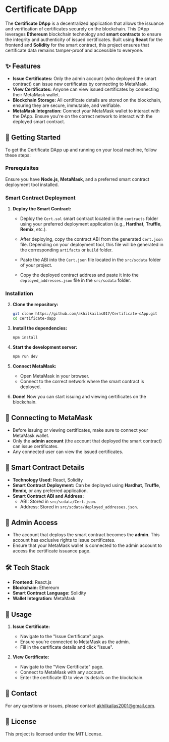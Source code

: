 # Certificate DApp

The **Certificate DApp** is a decentralized application that allows the issuance and verification of certificates securely on the blockchain. This DApp leverages **Ethereum** blockchain technology and **smart contracts** to ensure the integrity and authenticity of issued certificates. Built using **React** for the frontend and **Solidity** for the smart contract, this project ensures that certificate data remains tamper-proof and accessible to everyone.

## ✨ Features

- **Issue Certificates:** Only the admin account (who deployed the smart contract) can issue new certificates by connecting to MetaMask.
- **View Certificates:** Anyone can view issued certificates by connecting their MetaMask wallet.
- **Blockchain Storage:** All certificate details are stored on the blockchain, ensuring they are secure, immutable, and verifiable.
- **MetaMask Integration:** Connect your MetaMask wallet to interact with the DApp. Ensure you're on the correct network to interact with the deployed smart contract.

## 🚀 Getting Started

To get the Certificate DApp up and running on your local machine, follow these steps:

### Prerequisites

Ensure you have **Node.js**, **MetaMask**, and a preferred smart contract deployment tool installed.

### Smart Contract Deployment

1. **Deploy the Smart Contract:**

   - Deploy the `Cert.sol` smart contract located in the `contracts` folder using your preferred deployment application (e.g., **Hardhat**, **Truffle**, **Remix**, etc.).

   - After deploying, copy the contract ABI from the generated `Cert.json` file. Depending on your deployment tool, this file will be generated in the corresponding `artifacts` or `build` folder.

   - Paste the ABI into the `Cert.json` file located in the `src/scdata` folder of your project.

   - Copy the deployed contract address and paste it into the `deployed_addresses.json` file in the `src/scdata` folder.

### Installation

2. **Clone the repository:**

   ```bash
   git clone https://github.com/akhilkailas017/Certificate-dApp.git
   cd certificate-dapp
   ```

3. **Install the dependencies:**

   ```bash
   npm install
   ```

4. **Start the development server:**

   ```bash
   npm run dev
   ```

5. **Connect MetaMask:**
   - Open MetaMask in your browser.
   - Connect to the correct network where the smart contract is deployed.

6. **Done!** Now you can start issuing and viewing certificates on the blockchain.

## 🔗 Connecting to MetaMask

- Before issuing or viewing certificates, make sure to connect your MetaMask wallet.
- Only the **admin account** (the account that deployed the smart contract) can issue certificates.
- Any connected user can view the issued certificates.

## 📜 Smart Contract Details

- **Technology Used:** React, Solidity
- **Smart Contract Deployment:** Can be deployed using **Hardhat**, **Truffle**, **Remix**, or any preferred application.
- **Smart Contract ABI and Address:** 
  - ABI: Stored in `src/scdata/Cert.json`.
  - Address: Stored in `src/scdata/deployed_addresses.json`.

## 👤 Admin Access

- The account that deploys the smart contract becomes the **admin**. This account has exclusive rights to issue certificates.
- Ensure that your MetaMask wallet is connected to the admin account to access the certificate issuance page.

## 🛠️ Tech Stack

- **Frontend:** React.js
- **Blockchain:** Ethereum
- **Smart Contract Language:** Solidity
- **Wallet Integration:** MetaMask

## 📝 Usage

1. **Issue Certificate:**
   - Navigate to the "Issue Certificate" page.
   - Ensure you're connected to MetaMask as the admin.
   - Fill in the certificate details and click "Issue".

2. **View Certificate:**
   - Navigate to the "View Certificate" page.
   - Connect to MetaMask with any account.
   - Enter the certificate ID to view its details on the blockchain.

## 📧 Contact

For any questions or issues, please contact [akhilkailas2001@gmail.com](mailto:akhilkailas2001@gmail.com).

## 📜 License

This project is licensed under the MIT License.
